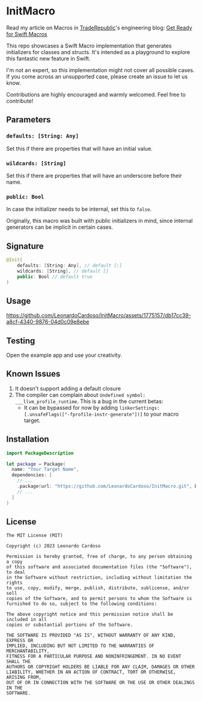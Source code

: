 # InitMacro

Read my article on Macros in [TradeRepublic](https://github.com/traderepublic)'s engineering blog: [Get Ready for Swift Macros](https://engineering.traderepublic.com/get-ready-for-swift-macros-fe21d3867e02)

This repo showcases a Swift Macro implementation that generates initializers for classes and structs. It's intended as a playground to explore this fantastic new feature in Swift.

I'm not an expert, so this implementation might not cover all possible cases. If you come across an unsupported case, please create an issue to let us know.

Contributions are highly encouraged and warmly welcomed. Feel free to contribute!

## Parameters

### `defaults: [String: Any]`

Set this if there are properties that will have an initial value.

### `wildcards: [String]`

Set this if there are properties that will have an underscore before their name. 

### `public: Bool`

In case the initializer needs to be internal, set this to `false`.

Originally, this macro was built with public initializers in mind, since internal generators can be implicit in certain cases. 

## Signature

```swift
@Init(
	defaults: [String: Any], // default [:]
	wildcards: [String], // default []
	public: Bool // default true
)
```

## Usage

https://github.com/LeonardoCardoso/InitMacro/assets/1775157/db17cc39-a8cf-4340-9876-04d0c09e8ebe

## Testing

Open the example app and use your creativity.

## Known Issues

1. It doesn't support adding a default closure
2. The compiler can complain about `Undefined symbol: ___llvm_profile_runtime`. This is a bug in the current betas:
	- It can be bypassed for now by adding `linkerSettings: [.unsafeFlags(["-fprofile-instr-generate"])]` to your macro target.

## Installation

```swift
import PackageDescription

let package = Package(
  name: "Your Target Name",
  dependencies: [
  	// ...
    .package(url: "https://github.com/LeonardoCardoso/InitMacro.git", branch: "main")
  	// ...
  ]
)
```

## License

```
The MIT License (MIT)

Copyright (c) 2023 Leonardo Cardoso

Permission is hereby granted, free of charge, to any person obtaining a copy
of this software and associated documentation files (the "Software"), to deal
in the Software without restriction, including without limitation the rights
to use, copy, modify, merge, publish, distribute, sublicense, and/or sell
copies of the Software, and to permit persons to whom the Software is
furnished to do so, subject to the following conditions:

The above copyright notice and this permission notice shall be included in all
copies or substantial portions of the Software.

THE SOFTWARE IS PROVIDED "AS IS", WITHOUT WARRANTY OF ANY KIND, EXPRESS OR
IMPLIED, INCLUDING BUT NOT LIMITED TO THE WARRANTIES OF MERCHANTABILITY,
FITNESS FOR A PARTICULAR PURPOSE AND NONINFRINGEMENT. IN NO EVENT SHALL THE
AUTHORS OR COPYRIGHT HOLDERS BE LIABLE FOR ANY CLAIM, DAMAGES OR OTHER
LIABILITY, WHETHER IN AN ACTION OF CONTRACT, TORT OR OTHERWISE, ARISING FROM,
OUT OF OR IN CONNECTION WITH THE SOFTWARE OR THE USE OR OTHER DEALINGS IN THE
SOFTWARE.
```
